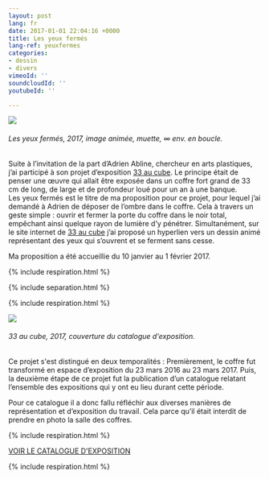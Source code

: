 ```yaml
---
layout: post
lang: fr
date: 2017-01-01 22:04:16 +0000
title: Les yeux fermés
lang-ref: yeuxfermes
categories:
- dessin
- divers
vimeoId: ''
soundcloudId: ''
youtubeId: ''

---
```

![](/mepierdoparaver/imgs/carlosbernal-conlosojoscerrados.gif)

###### _Les yeux fermés_, 2017, image animée, muette, ∞ env. en boucle.

Suite à l’invitation de la part d’Adrien Abline, chercheur en arts plastiques, j’ai participé à son projet d’exposition [33 au cube](http://ablineadrien.com/33aucube). Le principe était de penser une œuvre qui allait être exposée dans un coffre fort grand de 33 cm de long, de large et de profondeur loué pour un an à une banque.  
Les yeux fermés est le titre de ma proposition pour ce projet, pour lequel j’ai demandé à Adrien de déposer de l’ombre dans le coffre. Cela à travers un geste simple : ouvrir et fermer la porte du coffre dans le noir total, empêchant ainsi quelque rayon de lumière d’y pénétrer. Simultanément, sur le site internet de [33 au cube](http://ablineadrien.com/33aucube) j’ai proposé un hyperlien vers un dessin animé représentant des yeux qui s’ouvrent et se ferment sans cesse.

Ma proposition a été accueillie du 10 janvier au 1 février 2017.

{% include respiration.html %}

{% include separation.html %}

{% include respiration.html %}

![](/mepierdoparaver/imgs/33cube-catalogue-web-1.jpg)

###### _33 au cube_, 2017, couverture du catalogue d'exposition.

Ce projet s'est distingué en deux temporalités : Premièrement, le coffre fut transformé en espace d’exposition du 23 mars 2016 au 23 mars 2017. Puis, la deuxième étape de ce projet fut la publication d’un catalogue relatant l’ensemble des expositions qui y ont eu lieu durant cette période.

Pour ce catalogue il a donc fallu réfléchir aux diverses manières de représentation et d’exposition du travail. Cela parce qu’il était interdit de prendre en photo la salle des coffres.

{% include respiration.html %}

[VOIR LE CATALOGUE D'EXPOSITION](https://fr.calameo.com/read/006090984d9a0a1cf7a73)

{% include respiration.html %}